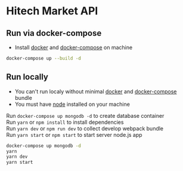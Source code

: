 # Hitech Market API
## Run via docker-compose
* Install [docker](https://docs.docker.com/get-docker/) and [docker-compose](https://docs.docker.com/compose/install/#install-compose) on machine
```bash
docker-compose up --build -d
```

## Run locally
* You can't run localy without minimal [docker](https://docs.docker.com/get-docker/) and [docker-compose](https://docs.docker.com/compose/install/#install-compose) bundle
* You must have [node](https://nodejs.org/en/download/) installed on your machine

Run `docker-compose up mongodb -d` to create database container \
Run `yarn` or `npm install` to install dependencies \
Run `yarn dev` or `npm run dev` to collect develop webpack bundle \
Run `yarn start` or `npm start` to start server node.js app
```bash
docker-compose up mongodb -d
yarn
yarn dev
yarn start
```
